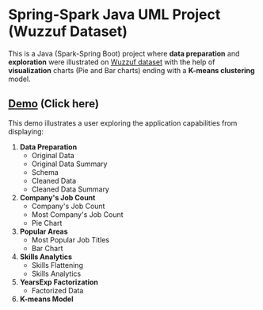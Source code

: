 # Spring-Spark Java UML Project (Wuzzuf Dataset)

This is a Java (Spark-Spring Boot) project where **data preparation** and **exploration** were illustrated on [Wuzzuf dataset](https://www.kaggle.com/omarhanyy/wuzzuf-jobs) with the help of **visualization** charts (Pie and Bar charts) ending with a **K-means clustering** model.
## [Demo](https://drive.google.com/file/d/19Rb6imeLVk1fmJSjbflfZXnOGRrPWle7/view?usp=sharing) (Click here)
This demo illustrates a user exploring the application capabilities from displaying: 
1. **Data Preparation**
	- Original Data
	- Original Data Summary 
	- Schema
	- Cleaned Data 
	- Cleaned Data Summary
2. **Company's Job Count**
	-  Company's Job Count
	-  Most Company's Job Count 
	-  Pie Chart
3. **Popular Areas**
	-  Most Popular Job Titles 
	-  Bar Chart
4. **Skills Analytics**
	- Skills Flattening
	- Skills Analytics  
5. **YearsExp Factorization**
	-  Factorized Data
6. **K-means Model**
